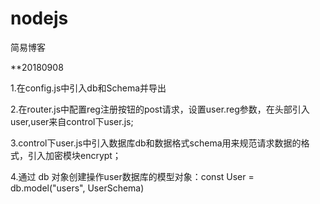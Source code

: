 # nodejs
简易博客 

**20180908

1.在config.js中引入db和Schema并导出

2.在router.js中配置reg注册按钮的post请求，设置user.reg参数，在头部引入user,user来自control下user.js;

3.control下user.js中引入数据库db和数据格式schema用来规范请求数据的格式，引入加密模块encrypt；

4.通过 db 对象创建操作user数据库的模型对象：const User = db.model("users", UserSchema)
